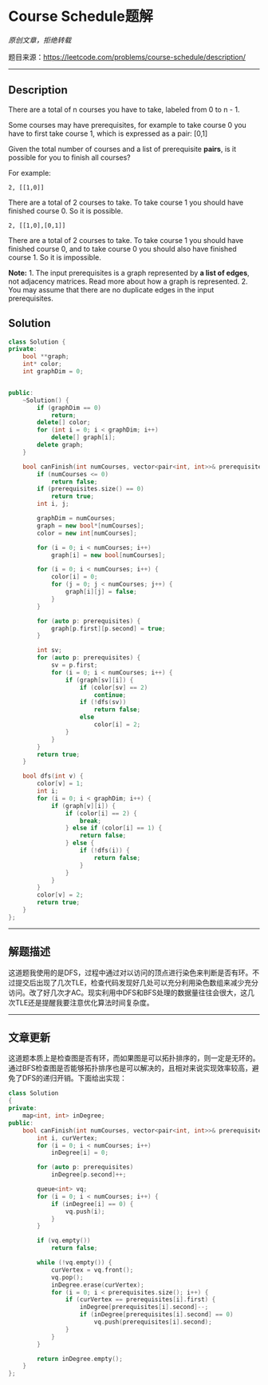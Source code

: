 # Course Schedule题解

*原创文章，拒绝转载*

题目来源：https://leetcode.com/problems/course-schedule/description/

------

## Description

There are a total of n courses you have to take, labeled from 0 to n - 1.

Some courses may have prerequisites, for example to take course 0 you have to first take course 1, which is expressed as a pair: [0,1]

Given the total number of courses and a list of prerequisite **pairs**, is it possible for you to finish all courses?

For example:
```
2, [[1,0]]
```
There are a total of 2 courses to take. To take course 1 you should have finished course 0. So it is possible.
```
2, [[1,0],[0,1]]
```
There are a total of 2 courses to take. To take course 1 you should have finished course 0, and to take course 0 you should also have finished course 1. So it is impossible.

**Note:**
    1. The input prerequisites is a graph represented by **a list of edges**, not adjacency matrices. Read more about how a graph is represented.
    2. You may assume that there are no duplicate edges in the input prerequisites.


## Solution
```cpp
class Solution {
private:
    bool **graph;
    int* color;
    int graphDim = 0;


public:
    ~Solution() {
        if (graphDim == 0)
            return;
        delete[] color;
        for (int i = 0; i < graphDim; i++)
            delete[] graph[i];
        delete graph;
    }

    bool canFinish(int numCourses, vector<pair<int, int>>& prerequisites) {
        if (numCourses <= 0)
            return false;
        if (prerequisites.size() == 0)
            return true;
        int i, j;

        graphDim = numCourses;
        graph = new bool*[numCourses];
        color = new int[numCourses];

        for (i = 0; i < numCourses; i++)
            graph[i] = new bool[numCourses];

        for (i = 0; i < numCourses; i++) {
            color[i] = 0;
            for (j = 0; j < numCourses; j++) {
                graph[i][j] = false;
            }
        }

        for (auto p: prerequisites) {
            graph[p.first][p.second] = true;
        }

        int sv;
        for (auto p: prerequisites) {
            sv = p.first;
            for (i = 0; i < numCourses; i++) {
                if (graph[sv][i]) {
                    if (color[sv] == 2)
                        continue;
                    if (!dfs(sv))
                        return false;
                    else
                        color[i] = 2;
                }
            }
        }
        return true;
    }

    bool dfs(int v) {
        color[v] = 1;
        int i;
        for (i = 0; i < graphDim; i++) {
            if (graph[v][i]) {
                if (color[i] == 2) {
                    break;
                } else if (color[i] == 1) {
                    return false;
                } else {
                    if (!dfs(i)) {
                        return false;
                    }
                }
            }
        }
        color[v] = 2;
        return true;
    }
};

```

------

## 解题描述
这道题我使用的是DFS，过程中通过对以访问的顶点进行染色来判断是否有环。不过提交后出现了几次TLE，检查代码发现好几处可以充分利用染色数组来减少充分访问。改了好几次才AC。现实利用中DFS和BFS处理的数据量往往会很大，这几次TLE还是提醒我要注意优化算法时间复杂度。

------

## 文章更新
这道题本质上是检查图是否有环，而如果图是可以拓扑排序的，则一定是无环的。通过BFS检查图是否能够拓扑排序也是可以解决的，且相对来说实现效率较高，避免了DFS的递归开销。下面给出实现：
```cpp
class Solution
{
private:
    map<int, int> inDegree;
public:
    bool canFinish(int numCourses, vector<pair<int, int>>& prerequisites) {
        int i, curVertex;
        for (i = 0; i < numCourses; i++)
            inDegree[i] = 0;

        for (auto p: prerequisites) 
            inDegree[p.second]++;

        queue<int> vq;
        for (i = 0; i < numCourses; i++) {
            if (inDegree[i] == 0) {
                vq.push(i);
            }
        }

        if (vq.empty())
            return false;

        while (!vq.empty()) {
            curVertex = vq.front();
            vq.pop();
            inDegree.erase(curVertex);
            for (i = 0; i < prerequisites.size(); i++) {
                if (curVertex == prerequisites[i].first) {
                    inDegree[prerequisites[i].second]--;
                    if (inDegree[prerequisites[i].second] == 0)
                        vq.push(prerequisites[i].second);
                }
            }
        }

        return inDegree.empty();
    }    
};
```
